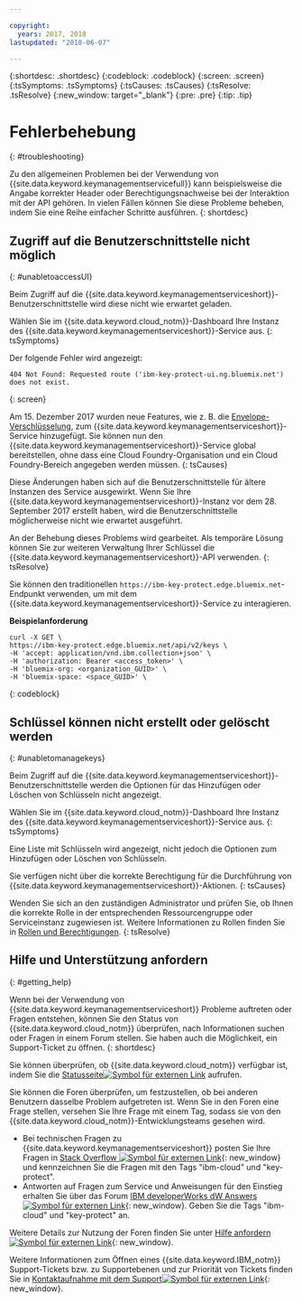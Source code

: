 ```yaml
---

copyright:
  years: 2017, 2018
lastupdated: "2018-06-07"

---
```


{:shortdesc: .shortdesc}
{:codeblock: .codeblock}
{:screen: .screen}
{:tsSymptoms: .tsSymptoms} 
{:tsCauses: .tsCauses} 
{:tsResolve: .tsResolve}
{:new_window: target="_blank"}
{:pre: .pre}
{:tip: .tip}

# Fehlerbehebung
{: #troubleshooting}

Zu den allgemeinen Problemen bei der Verwendung von {{site.data.keyword.keymanagementservicefull}} kann beispielsweise die Angabe korrekter Header oder Berechtigungsnachweise bei der Interaktion mit der API gehören. In vielen Fällen können Sie diese Probleme beheben, indem Sie eine Reihe einfacher Schritte ausführen.
{: shortdesc}

## Zugriff auf die Benutzerschnittstelle nicht möglich
{: #unabletoaccessUI}

Beim Zugriff auf die {{site.data.keyword.keymanagementserviceshort}}-Benutzerschnittstelle wird diese nicht wie erwartet geladen.

Wählen Sie im {{site.data.keyword.cloud_notm}}-Dashboard Ihre Instanz des {{site.data.keyword.keymanagementserviceshort}}-Service aus.
{: tsSymptoms}

Der folgende Fehler wird angezeigt: 
```
404 Not Found: Requested route ('ibm-key-protect-ui.ng.bluemix.net') does not exist.
```
{: screen}

Am 15. Dezember 2017 wurden neue Features, wie z. B. die [Envelope-Verschlüsselung](/docs/services/keymgmt/concepts/keyprotect_envelope.html), zum {{site.data.keyword.keymanagementserviceshort}}-Service hinzugefügt. Sie können nun den {{site.data.keyword.keymanagementserviceshort}}-Service global bereitstellen, ohne dass eine Cloud Foundry-Organisation und ein Cloud Foundry-Bereich angegeben werden müssen.
{: tsCauses}

Diese Änderungen haben sich auf die Benutzerschnittstelle für ältere Instanzen des Service ausgewirkt. Wenn Sie Ihre {{site.data.keyword.keymanagementserviceshort}}-Instanz vor dem 28. September 2017 erstellt haben, wird die Benutzerschnittstelle möglicherweise nicht wie erwartet ausgeführt.

An der Behebung dieses Problems wird gearbeitet. Als temporäre Lösung können Sie zur weiteren Verwaltung Ihrer Schlüssel die {{site.data.keyword.keymanagementserviceshort}}-API verwenden.
{: tsResolve}

Sie können den traditionellen `https://ibm-key-protect.edge.bluemix.net`-Endpunkt verwenden, um mit dem {{site.data.keyword.keymanagementserviceshort}}-Service zu interagieren.

**Beispielanforderung**

```cURL
curl -X GET \
https://ibm-key-protect.edge.bluemix.net/api/v2/keys \
-H 'accept: application/vnd.ibm.collection+json' \
-H 'authorization: Bearer <access_token>' \
-H 'bluemix-org: <organization_GUID>' \
-H 'bluemix-space: <space_GUID>' \
```
{: codeblock}

## Schlüssel können nicht erstellt oder gelöscht werden
{: #unabletomanagekeys}

Beim Zugriff auf die {{site.data.keyword.keymanagementserviceshort}}-Benutzerschnittstelle werden die Optionen für das Hinzufügen oder Löschen von Schlüsseln nicht angezeigt.

Wählen Sie im {{site.data.keyword.cloud_notm}}-Dashboard Ihre Instanz des {{site.data.keyword.keymanagementserviceshort}}-Service aus.
{: tsSymptoms}

Eine Liste mit Schlüsseln wird angezeigt, nicht jedoch die Optionen zum Hinzufügen oder Löschen von Schlüsseln. 

Sie verfügen nicht über die korrekte Berechtigung für die Durchführung von {{site.data.keyword.keymanagementserviceshort}}-Aktionen.
{: tsCauses} 

Wenden Sie sich an den zuständigen Administrator und prüfen Sie, ob Ihnen die korrekte Rolle in der entsprechenden Ressourcengruppe oder Serviceinstanz zugewiesen ist. Weitere Informationen zu Rollen finden Sie in [Rollen und Berechtigungen](/docs/services/keymgmt/keyprotect_manage_access.html#roles).
{: tsResolve}

## Hilfe und Unterstützung anfordern
{: #getting_help}

Wenn bei der Verwendung von {{site.data.keyword.keymanagementserviceshort}} Probleme auftreten oder Fragen entstehen, können Sie den Status von {{site.data.keyword.cloud_notm}} überprüfen, nach Informationen suchen oder Fragen in einem Forum stellen. Sie haben auch die Möglichkeit, ein Support-Ticket zu öffnen.
{: shortdesc}

Sie können überprüfen, ob {{site.data.keyword.cloud_notm}} verfügbar ist, indem Sie die [Statusseite![Symbol für externen Link](../../icons/launch-glyph.svg "Symbol für externen Link")](https://console.bluemix.net/status?tags=platform,runtimes,services) aufrufen.

Sie können die Foren überprüfen, um festzustellen, ob bei anderen Benutzern dasselbe Problem aufgetreten ist. Wenn Sie in den Foren eine Frage stellen, versehen Sie Ihre Frage mit einem Tag, sodass sie von den {{site.data.keyword.cloud_notm}}-Entwicklungsteams gesehen wird.

- Bei technischen Fragen zu {{site.data.keyword.keymanagementserviceshort}} posten Sie Ihre Fragen in [Stack Overflow ![Symbol für externen Link](../../icons/launch-glyph.svg "Symbol für externen Link")](http://stackoverflow.com/search?q=key-protect+ibm-cloud){: new_window} und kennzeichnen Sie die Fragen mit den Tags "ibm-cloud" und "key-protect".
- Antworten auf Fragen zum Service und Anweisungen für den Einstieg erhalten Sie über das Forum [IBM developerWorks dW Answers ![Symbol für externen Link](../../icons/launch-glyph.svg "Symbol für externen Link")](https://developer.ibm.com/answers/topics/key-protect/?smartspace=bluemix){: new_window}. Geben Sie die Tags "ibm-cloud"
und "key-protect" an.

Weitere Details zur Nutzung der Foren finden Sie unter [Hilfe anfordern ![Symbol für externen Link](../../icons/launch-glyph.svg "Symbol für externen Link")](https://console.bluemix.net/docs/support/index.html#getting-help){: new_window}.

Weitere Informationen zum Öffnen eines {{site.data.keyword.IBM_notm}} Support-Tickets bzw. zu Supportebenen und zur Priorität von Tickets finden Sie in [Kontaktaufnahme mit dem Support![Symbol für externen Link](../../icons/launch-glyph.svg "Symbol für externen Link")](https://console.bluemix.net/docs/support/index.html#contacting-support){: new_window}.
